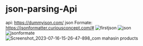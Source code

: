 # json-parsing-Api
api: https://dummyjson.com/
json Formate: 
https://jsonformatter.curiousconcept.com/#
![firstjson](https://github.com/Hanif7586/json-parsing-Api/assets/64450831/ea09f91d-bac6-4660-b1f9-3b0907b26375)
![json](https://github.com/Hanif7586/json-parsing-Api/assets/64450831/6ca1be69-2861-422f-99eb-c125ec598d7b)
![jsonformate](https://github.com/Hanif7586/json-parsing-Api/assets/64450831/33cfd6af-a431-40f5-a657-f888d9b7e3ce)
![Screenshot_2023-07-16-15-26-47-898_com mahasin products](https://github.com/Hanif7586/json-parsing-Api/assets/64450831/0545a198-68ae-43af-b9d5-b8f839b97b2f)
